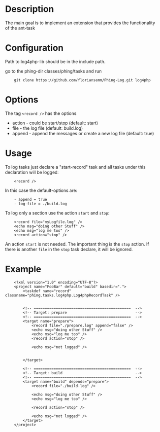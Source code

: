 Description
===========

The main goal is to implement an extension that provides the functionality of the ant-task <record>

Configuration
=============

Path to log4php-lib should be in the include path.

go to the phing-dir classes/phing/tasks and run 

        git clone https://github.com/floriansemm/Phing-Log.git log4php

Options
=======

The tag `<record />` has the options

* action - could be start/stop (default: start)
* file - the log file (default: build.log)
* append - append the messages or create a new log file (default: true)


Usage
=====

To log tasks just declare a "start-record" task and all tasks under this declaration will be logged:

		<record />

In this case the default-options are:

        - append = true
        - log-file = ./build.log

	
To log only a section use the action `start` and `stop`:

		<record file="myLogfile.log" />
		<echo msg="doing other Stuff" />
		<echo msg="log me too" />
		<record action="stop" />

An action `start` is not needed. The important thing is the `stop` action. If there is another `file` in the `stop` task declare, it will be ignored.


Example
=======
		<?xml version="1.0" encoding="UTF-8"?>
		<project name="FooBar" default="build" basedir=".">
			<taskdef name="record" classname="phing.tasks.log4php.Log4phpRecordTask" />


			<!-- ============================================  -->
			<!-- Target: prepare                               -->
			<!-- ============================================  -->
			<target name="prepare">
				<record file="./prepare.log" append="false" />
				<echo msg="doing other Stuff" />
				<echo msg="log me too" />
				<record action="stop" />
				
				<echo msg="not logged" />
				
				
			</target>

			<!-- ============================================  -->
			<!-- Target: build                                 -->
			<!-- ============================================  -->
			<target name="build" depends="prepare">
				<record file="./build.log" />
				
				<echo msg="doing other Stuff" />
				<echo msg="log me too" />
				
				<record action="stop" />
				
				<echo msg="not logged" />
			</target>
		</project>

   